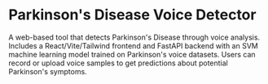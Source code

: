 # Parkinson's Disease Voice Detector
A web-based tool that detects Parkinson's Disease through voice analysis.  Includes a React/Vite/Tailwind frontend and FastAPI backend with an SVM machine learning model  trained on Parkinson's voice datasets. Users can record or upload voice samples to get  predictions about potential Parkinson's symptoms.
